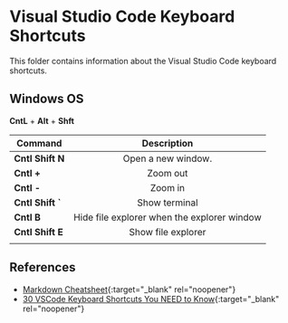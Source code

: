 # Visual Studio Code Keyboard Shortcuts <!-- omit from toc -->

This folder contains information about the Visual Studio Code keyboard shortcuts.  

## Windows OS

**CntL** + **Alt** + **Shft**


| **Command**                      | **Description**   |
| ---------------------------------|:-----------------:|
| **Cntl** **Shift** **N** | Open a new window.|
| **Cntl** **+**| Zoom out|
| **Cntl** **-**| Zoom in|
| **Cntl** ****Shift** **`****| Show terminal|
| **Cntl** **B**| Hide file explorer when the explorer window|
| **Cntl** **Shift** **E**| Show file explorer|
||| 




## References

- [Markdown Cheatsheet](https://github.com/adam-p/markdown-here/wiki/Markdown-Cheatsheet){:target="_blank" rel="noopener"}
- [30 VSCode Keyboard Shortcuts You NEED to Know](https://www.youtube.com/watch?v=dI34jrEtmB0&t=2s){:target="_blank" rel="noopener"}
